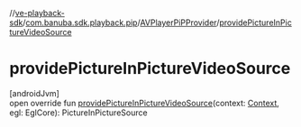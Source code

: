 //[ve-playback-sdk](../../../index.md)/[com.banuba.sdk.playback.pip](../index.md)/[AVPlayerPiPProvider](index.md)/[providePictureInPictureVideoSource](provide-picture-in-picture-video-source.md)

# providePictureInPictureVideoSource

[androidJvm]\
open override fun [providePictureInPictureVideoSource](provide-picture-in-picture-video-source.md)(context: [Context](https://developer.android.com/reference/kotlin/android/content/Context.html), egl: EglCore): PictureInPictureSource
